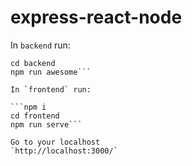 # express-react-node

In `backend` run:

```npm i
cd backend
npm run awesome```

In `frontend` run:

```npm i
cd frontend
npm run serve```

Go to your localhost
`http://localhost:3000/`

